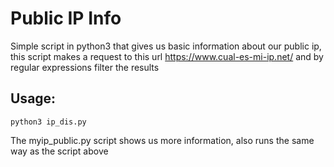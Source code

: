 # Public IP Info
Simple script in python3 that gives us basic information about our public ip, this script makes a request to this url https://www.cual-es-mi-ip.net/ and by regular expressions filter the results

## Usage:
```
python3 ip_dis.py
```
The myip_public.py script shows us more information, also runs the same way as the script above
